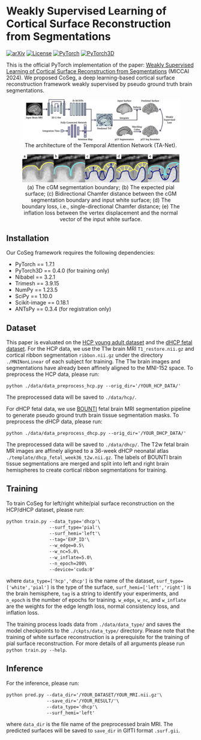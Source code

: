 # Weakly Supervised Learning of Cortical Surface Reconstruction from Segmentations

[![arXiv](https://img.shields.io/badge/arXiv-2406.12650-red.svg)](https://arxiv.org/abs/2406.12650)
[![License](https://img.shields.io/badge/License-Apache_2.0-blue.svg)](https://opensource.org/licenses/Apache-2.0)
[![PyTorch](https://img.shields.io/badge/PyTorch-1.7.1-brightgreen.svg)](https://pytorch.org/)
[![PyTorch3D](https://img.shields.io/badge/PyTorch3D-0.4.0-yellow.svg)](https://pytorch3d.org/)

This is the official PyTorch implementation of the paper: [Weakly Supervised Learning of Cortical Surface Reconstruction from Segmentations](https://papers.miccai.org/miccai-2024/841-Paper1517.html) (MICCAI 2024). We proposed CoSeg, a deep learning-based cortical surface reconstruction framework weakly supervised by pseudo ground truth brain segmentations.

<figure>
  <img src="./figure/architecture.png">
  <figcaption><center>The architecture of the Temporal Attention Network (TA-Net).</center></figcaption>
</figure>

<figure>
  <img src="./figure/loss.png">
  <figcaption><center>(a) The cGM segmentation boundary; (b) The expected pial surface; (c) Bidirectional Chamfer distance between the cGM segmentation boundary and input white surface; (d) The boundary loss, i.e., single-directional Chamfer distance; (e) The inflation loss between the vertex displacement and the normal vector of the input white surface.</center></figcaption>
</figure>


## Installation
Our CoSeg framework requires the following dependencies:
* PyTorch == 1.7.1
* PyTorch3D == 0.4.0 (for training only)
* Nibabel == 3.2.1
* Trimesh == 3.9.15
* NumPy == 1.23.5
* SciPy == 1.10.0
* Scikit-image == 0.18.1
* ANTsPy == 0.3.4 (for registration only)


## Dataset
This paper is evaluated on the [HCP young adult dataset](https://www.humanconnectome.org/study/hcp-young-adult/data-releases) and the [dHCP fetal dataset](https://biomedia.github.io/dHCP-release-notes/). For the HCP data, we use the T1w brain MRI ```T1_restore.nii.gz``` and cortical ribbon segmentation ```ribbon.nii.gz``` under the directory ```./MNINonLinear``` of each subject for training. The T1w brain images and segmentations have already been affinely aligned to the MNI-152 space. To preprocess the HCP data, please run:
```
python ./data/data_preprocess_hcp.py --orig_dir='/YOUR_HCP_DATA/'
```
The preprocessed data will be saved to ```./data/hcp/```.


For dHCP fetal data, we use [BOUNTI](https://doi.org/10.7554/eLife.88818.1) fetal brain MRI segmentation pipeline to generate pseudo ground truth brain tissue segmentation masks. To preprocess the dHCP data, please run:
```
python ./data/data_preprocess_dhcp.py --orig_dir='/YOUR_DHCP_DATA/'
```
The preprocessed data will be saved to ```./data/dhcp/```. The T2w fetal brain MR images are affinely aligned to a 36-week dHCP neonatal atlas ```./template/dhcp_fetal_week36_t2w.nii.gz```. The labels of BOUNTI brain tissue segmentations are merged and split into left and right brain hemispheres to create cortical ribbon segmentations for training.


## Training
To train CoSeg for left/right white/pial surface reconstruction on the HCP/dHCP dataset, please run:

```
python train.py --data_type='dhcp'\
                --surf_type='pial'\
                --surf_hemi='left'\
                --tag='EXP_ID'\
                --w_edge=0.5\
                --w_nc=5.0\
                --w_inflate=5.0\
                --n_epoch=200\
                --device='cuda:0'
```
where ```data_type=['hcp','dhcp']``` is the name of the dataset, ```surf_type=['white','pial']``` is the type of the surface, ```surf_hemi=['left','right']``` is the brain hemisphere, ```tag``` is a string to identify your experiments, and ```n_epoch``` is the number of epochs for training. ```w_edge```, ```w_nc```, and ```w_inflate``` are the weights for the edge length loss, normal consistency loss, and inflation loss.

The training process loads data from ```./data/data_type/``` and saves the model checkpoints to the ```./ckpts/data_type/``` directory. Please note that the training of white surface reconstruction is a prerequisite for the training of pial surface reconstruction. For more details of all arguments please run ```python train.py --help```.

## Inference
For the inference, please run:
```
python pred.py --data_dir='/YOUR_DATASET/YOUR_MRI.nii.gz'\
               --save_dir='/YOUR_RESULT/'\
               --data_type='dhcp'\
               --surf_hemi='left' 
```
where ```data_dir``` is the file name of the preprocessed brain MRI. The predicted surfaces will be saved to ```save_dir``` in GIfTI format ```.surf.gii```.